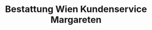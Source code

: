 ---
title: "Bestattung Wien Kundenservice Margareten"
url: /wien/bestattung-wien-kundenservice-margareten/
shop: Bestattungen
---